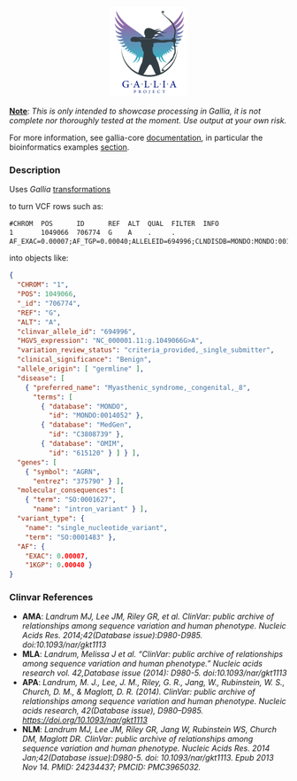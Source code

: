 <p align="center"><img src="./images/logo.png" alt="icon"></p>

<ins>__Note__</ins>: _This is only intended to showcase processing in Gallia, it is not complete nor thoroughly tested at the moment. Use output at your own risk._

For more information, see gallia-core [documentation](https://github.com/galliaproject/gallia-core/blob/init/README.md#introducing-gallia-a-scala-library-for-data-manipulation), in particular the bioinformatics examples [section](https://github.com/galliaproject/gallia-core/blob/init/README.md#bioinformatics-examples).

<a name="description"></a>
### Description
<a name="transformations"></a>Uses _Gallia_ [transformations](https://github.com/galliaproject/gallia-clinvar/blob/init/src/main/scala/galliaexample/clinvar/ClinvarVcf.scala#L14)

</a>to turn VCF rows such as:

<a name="input"></a>
```plain
#CHROM  POS      ID      REF  ALT  QUAL  FILTER  INFO
1       1049066  706774  G    A    .     .       AF_EXAC=0.00007;AF_TGP=0.00040;ALLELEID=694996;CLNDISDB=MONDO:MONDO:0014052,MedGen:C3808739,OMIM:615120;CLNDN=Myasthenic_syndrome,_congenital,_8;CLNHGVS=NC_000001.11:g.1049066G>A;CLNREVSTAT=criteria_provided,_single_submitter;CLNSIG=Benign;CLNVC=single_nucleotide_variant;CLNVCSO=SO:0001483;GENEINFO=AGRN:375790;MC=SO:0001627|intron_variant;ORIGIN=1;RS=201995572
```

into objects like:

<a name="output"></a>
```json
{
  "CHROM": "1",
  "POS": 1049066,
  "_id": "706774",
  "REF": "G",
  "ALT": "A",
  "clinvar_allele_id": "694996",
  "HGVS_expression": "NC_000001.11:g.1049066G>A",
  "variation_review_status": "criteria_provided,_single_submitter",
  "clinical_significance": "Benign",
  "allele_origin": [ "germline" ],
  "disease": [
    { "preferred_name": "Myasthenic_syndrome,_congenital,_8",
      "terms": [
        { "database": "MONDO",
          "id": "MONDO:0014052" },
        { "database": "MedGen",
          "id": "C3808739" },
        { "database": "OMIM",
          "id": "615120" } ] } ],
  "genes": [
    { "symbol": "AGRN",
      "entrez": "375790" } ],
  "molecular_consequences": [
    { "term": "SO:0001627",
      "name": "intron_variant" } ],
  "variant_type": {
    "name": "single_nucleotide_variant",
    "term": "SO:0001483" },
  "AF": {
    "EXAC": 0.00007,
    "1KGP": 0.00040 }
}
```

<a name="references"></a>
### Clinvar References
- __AMA__: _Landrum MJ, Lee JM, Riley GR, et al. ClinVar: public archive of relationships among sequence variation and human phenotype. Nucleic Acids Res. 2014;42(Database issue):D980-D985. doi:10.1093/nar/gkt1113_
- __MLA__: _Landrum, Melissa J et al. “ClinVar: public archive of relationships among sequence variation and human phenotype.” Nucleic acids research vol. 42,Database issue (2014): D980-5. doi:10.1093/nar/gkt1113_
- __APA__: _Landrum, M. J., Lee, J. M., Riley, G. R., Jang, W., Rubinstein, W. S., Church, D. M., & Maglott, D. R. (2014). ClinVar: public archive of relationships among sequence variation and human phenotype. Nucleic acids research, 42(Database issue), D980–D985. https://doi.org/10.1093/nar/gkt1113_
- __NLM__: _Landrum MJ, Lee JM, Riley GR, Jang W, Rubinstein WS, Church DM, Maglott DR. ClinVar: public archive of relationships among sequence variation and human phenotype. Nucleic Acids Res. 2014 Jan;42(Database issue):D980-5. doi: 10.1093/nar/gkt1113. Epub 2013 Nov 14. PMID: 24234437; PMCID: PMC3965032._

